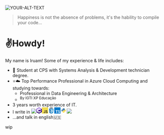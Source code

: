 <picture float="left">
 <img alt="YOUR-ALT-TEXT" src="https://github.com/iruamfx/iruamfx/blob/main/itbuilt.gif" height=300>
</picture>

> Happiness is not the absence of problems, it's the hability to compile your code...

# ✌️Howdy!

My name is Iruam! Some of my experience & life includes:
* 📕 Student at CPS with Systems Analysis & Development technician degree.
* ⭐☁️ Top Performance Professional in Azure Cloud Computing and studying towards:
  - Professional in Data Engineering & Architecture
  - <sup>By IGTI XP Educação</sup>
* 3 years worth experience of IT.
* I write in <code><img height="20" src="https://raw.githubusercontent.com/Benio101/cpp-logo/master/cpp_logo.png"></code><code><img height="20" src="https://github.com/iruamfx/iruamfx/blob/main/c-sharp-c-icon-1822x2048-wuf3ijab.png"></code><code><img height="20" src="https://raw.githubusercontent.com/github/explore/80688e429a7d4ef2fca1e82350fe8e3517d3494d/topics/javascript/javascript.png"></code><code><img height="20" src="https://raw.githubusercontent.com/github/explore/80688e429a7d4ef2fca1e82350fe8e3517d3494d/topics/css/css.png"></code><code><img height="20" src="https://raw.githubusercontent.com/github/explore/80688e429a7d4ef2fca1e82350fe8e3517d3494d/topics/typescript/typescript.png"></code><code><img height="20" src="https://raw.githubusercontent.com/github/explore/80688e429a7d4ef2fca1e82350fe8e3517d3494d/topics/python/python.png"></code><code><img height="20" src="https://upload.wikimedia.org/wikipedia/commons/thumb/6/6a/Godot_icon.svg/600px-Godot_icon.svg.png"></code>
* ...and talk in english🇺🇸

wip
